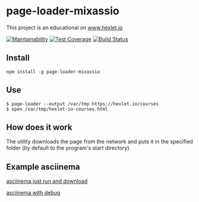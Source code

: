# page-loader-mixassio
This project is an educational on www.hexlet.io

[![Maintainability](https://api.codeclimate.com/v1/badges/26814874f348c5bba581/maintainability)](https://codeclimate.com/github/mixassio/project-lvl3-s310/maintainability)
[![Test Coverage](https://api.codeclimate.com/v1/badges/26814874f348c5bba581/test_coverage)](https://codeclimate.com/github/mixassio/project-lvl3-s310/test_coverage)
[![Build Status](https://travis-ci.org/mixassio/project-lvl3-s310.svg?branch=master)](https://travis-ci.org/mixassio/project-lvl3-s310)

## Install
```
npm install -g page-loader-mixassio
```
## Use

```
$ page-loader --output /var/tmp https://hexlet.io/courses
$ open /var/tmp/hexlet-io-courses.html
```
## How does it work
The utility downloads the page from the network and puts it in the specified folder (by default to the program's start directory).

## Example asciinema

[asciinema just run and download](https://asciinema.org/a/hykYZLMzQAoFNuwvhTK7WGboV)

[asciinema with debug](https://asciinema.org/a/qMWW611obHebGPNqkXnzjiSpW)